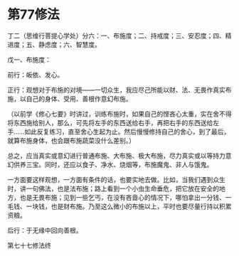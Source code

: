 # 第77修法

丁二（思维行菩提心学处）分六：一、布施度；二、持戒度；三、安忍度；四、精进度；五、静虑度；六、智慧度。

戊一、布施度：

前行：皈依、发心。

正行：观想对于布施的对境——一切众生，我应尽己所能以财、法、无畏作真实布施，以自己的身体、受用、善根作意幻布施。

（以前学《修心七要》时讲过，训练布施时，如果自己的悭吝心太重，实在舍不得将东西施给别人，那么，可先将左手的东西送给右手，再把右手的东西送给左手……如此反复练习，直至舍心生起为止。然后慢慢修持自己的舍心，到了最后，就算布施身体，也会跟布施蔬菜没什么差别。）

总之，应当真实或意幻进行普通布施、大布施、极大布施，尽力真实或以等持力意幻供养三宝。同时，还应以食子、净水、烧烟等，布施魔鬼、非人与饿鬼。

一方面要这样观想，一方面有条件的话，也要实地去做。比如，当我们遇到众生时，讲一句佛法，也是法布施；路上看到一个小虫生命垂危，把它放在安全的地方，也是无畏布施；见到一些乞丐，在没有吝啬心的情况下，哪怕拿出一分钱、一毛钱、一块钱，也是财布施。乃至这么微小的布施以上，平时也要尽量行持以积累资粮。

后行：于无缘中回向善根。

第七十七修法终

